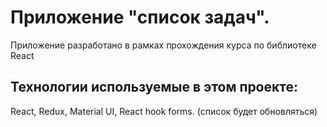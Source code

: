 # Приложение "список задач".

Приложение разработано в рамках прохождения курса по библиотеке React

## Технологии используемые в этом проекте:

React, Redux, Material UI, React hook forms. (список будет обновляться)
